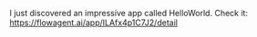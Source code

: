 I just discovered an impressive app called HelloWorld. Check it: https://flowagent.ai/app/ILAfx4p1C7J2/detail
